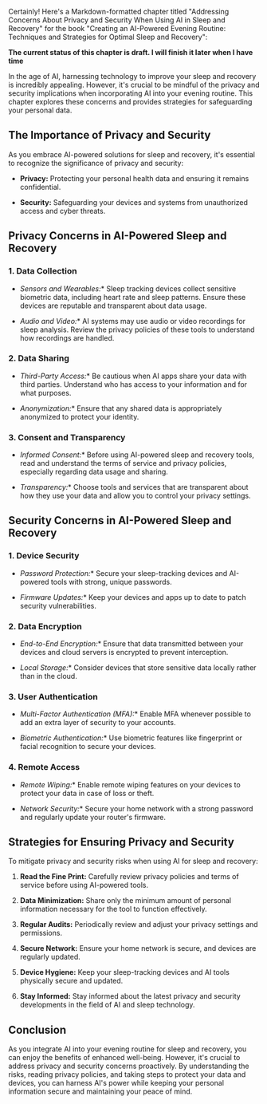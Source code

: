 Certainly! Here's a Markdown-formatted chapter titled "Addressing Concerns About Privacy and Security When Using AI in Sleep and Recovery" for the book "Creating an AI-Powered Evening Routine: Techniques and Strategies for Optimal Sleep and Recovery":

**The current status of this chapter is draft. I will finish it later when I have time**

In the age of AI, harnessing technology to improve your sleep and recovery is incredibly appealing. However, it's crucial to be mindful of the privacy and security implications when incorporating AI into your evening routine. This chapter explores these concerns and provides strategies for safeguarding your personal data.

The Importance of Privacy and Security
--------------------------------------

As you embrace AI-powered solutions for sleep and recovery, it's essential to recognize the significance of privacy and security:

* **Privacy:** Protecting your personal health data and ensuring it remains confidential.

* **Security:** Safeguarding your devices and systems from unauthorized access and cyber threats.

Privacy Concerns in AI-Powered Sleep and Recovery
-------------------------------------------------

### 1. **Data Collection**

* *Sensors and Wearables:*\* Sleep tracking devices collect sensitive biometric data, including heart rate and sleep patterns. Ensure these devices are reputable and transparent about data usage.

* *Audio and Video:*\* AI systems may use audio or video recordings for sleep analysis. Review the privacy policies of these tools to understand how recordings are handled.

### 2. **Data Sharing**

* *Third-Party Access:*\* Be cautious when AI apps share your data with third parties. Understand who has access to your information and for what purposes.

* *Anonymization:*\* Ensure that any shared data is appropriately anonymized to protect your identity.

### 3. **Consent and Transparency**

* *Informed Consent:*\* Before using AI-powered sleep and recovery tools, read and understand the terms of service and privacy policies, especially regarding data usage and sharing.

* *Transparency:*\* Choose tools and services that are transparent about how they use your data and allow you to control your privacy settings.

Security Concerns in AI-Powered Sleep and Recovery
--------------------------------------------------

### 1. **Device Security**

* *Password Protection:*\* Secure your sleep-tracking devices and AI-powered tools with strong, unique passwords.

* *Firmware Updates:*\* Keep your devices and apps up to date to patch security vulnerabilities.

### 2. **Data Encryption**

* *End-to-End Encryption:*\* Ensure that data transmitted between your devices and cloud servers is encrypted to prevent interception.

* *Local Storage:*\* Consider devices that store sensitive data locally rather than in the cloud.

### 3. **User Authentication**

* *Multi-Factor Authentication (MFA):*\* Enable MFA whenever possible to add an extra layer of security to your accounts.

* *Biometric Authentication:*\* Use biometric features like fingerprint or facial recognition to secure your devices.

### 4. **Remote Access**

* *Remote Wiping:*\* Enable remote wiping features on your devices to protect your data in case of loss or theft.

* *Network Security:*\* Secure your home network with a strong password and regularly update your router's firmware.

Strategies for Ensuring Privacy and Security
--------------------------------------------

To mitigate privacy and security risks when using AI for sleep and recovery:

1. **Read the Fine Print:** Carefully review privacy policies and terms of service before using AI-powered tools.

2. **Data Minimization:** Share only the minimum amount of personal information necessary for the tool to function effectively.

3. **Regular Audits:** Periodically review and adjust your privacy settings and permissions.

4. **Secure Network:** Ensure your home network is secure, and devices are regularly updated.

5. **Device Hygiene:** Keep your sleep-tracking devices and AI tools physically secure and updated.

6. **Stay Informed:** Stay informed about the latest privacy and security developments in the field of AI and sleep technology.

Conclusion
----------

As you integrate AI into your evening routine for sleep and recovery, you can enjoy the benefits of enhanced well-being. However, it's crucial to address privacy and security concerns proactively. By understanding the risks, reading privacy policies, and taking steps to protect your data and devices, you can harness AI's power while keeping your personal information secure and maintaining your peace of mind.
